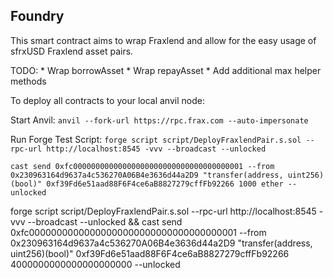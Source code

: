 ## Foundry

This smart contract aims to wrap Fraxlend and allow for the easy usage of sfrxUSD Fraxlend asset pairs.

TODO:
    * Wrap borrowAsset
    * Wrap repayAsset
    * Add additional max helper methods

To deploy all contracts to your local anvil node:

Start Anvil: `anvil --fork-url https://rpc.frax.com --auto-impersonate`

Run Forge Test Script: `forge script script/DeployFraxlendPair.s.sol --rpc-url http://localhost:8545 -vvv --broadcast --unlocked`

`cast send 0xfc00000000000000000000000000000000000001 --from 0x230963164d9637a4c536270A06B4e3636d44a2D9 "transfer(address, uint256)(bool)" 0xf39Fd6e51aad88F6F4ce6aB8827279cffFb92266 1000 ether --unlocked`

forge script script/DeployFraxlendPair.s.sol --rpc-url http://localhost:8545 -vvv --broadcast --unlocked && cast send 0xfc00000000000000000000000000000000000001 --from 0x230963164d9637a4c536270A06B4e3636d44a2D9 "transfer(address, uint256)(bool)" 0xf39Fd6e51aad88F6F4ce6aB8827279cffFb92266 4000000000000000000000 --unlocked